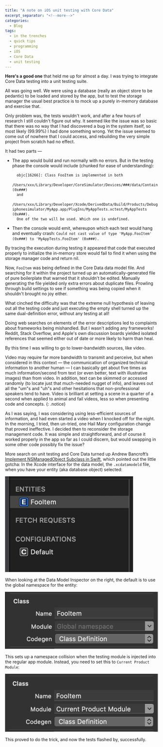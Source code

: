 ```yaml
---
title: "A note on iOS unit testing with Core Data"
excerpt_separator: "<!--more-->"
categories:
  - Blog
tags:
  - in the trenches
  - quick tips
  - programming
  - iOS
  - Core Data
  - unit testing
---
```


**Here's a good one** that held me up for almost a day.  I was trying to integrate Core Data testing into a unit testing suite.  

All was going well.  We were using a database (really an object store to be pedantic) to be loaded and stored by the app, but to test the storage manager the usual best practice is to mock up a purely in-memory database and exercise that.

Only problem was, the tests wouldn't work, and after a few hours of research I still couldn't figure out why.  It seemed like the issue was so basic that there was no way that I had discovered a bug in the system itself, so most likely (99.99%) I had done something wrong. Yet the issue seemed to come out of nowhere that I could access, and rebuilding the very simple project from scratch had no effect.

<!--more-->

It had two parts —

* The app would build and run normally with no errors. But in the testing phase the console would include (chunked for ease of understanding):

		
		objc[16266]: Class FooItem is implemented in both 
		/Users/xxx/Library/Developer/CoreSimulator/Devices/###/data/Containers/Bundle/Application/###/MyApp.app/MyApp (0x###) 
		and 
		/Users/xxx/Library/Developer/Xcode/DerivedData/Build/Products/Debug-iphonesimulator/MyApp.app/PlugIns/MyAppTests.xctest/MyAppTests (0x###). 
		One of the two will be used. Which one is undefined.
		

* Then the console would emit, whereupon which each test would hang and eventually crash: `Could not cast value of type 'MyApp.FooItem' (0x###) to 'MyAppTests.FooItem' (0x###).`
		

By tracing the execution during testing it appeared that code that executed properly to initialize the in-memory store would fail to find it when using the storage manager code and return nil.

Now, `FooItem` was being defined in the Core Data data model file. And searching for it within the project turned up an automatically-generated file of pure boilerplate that warned that it shouldn't be edited. Manually generating the file yielded only extra errors about duplicate files. Prowling through build settings to see if something was being copied when it shouldn't brought no joy either.

What cinched the difficulty was that the extreme null hypothesis of leaving out all the testing code and just executing the empty shell turned up the same dual-definition error, without any testing at all!

Doing web searches on elements of the error descriptions led to complaints about frameworks being mishandled.  But I wasn't adding any frameworks!  Reddit, Stack Overflow, and Apple's own discussion boards yielded isolated references that seemed either out of date or more likely to harm than heal.

By this time I was willing to go to lower-bandwidth sources, like video. 

Video may require far more bandwidth to transmit and perceive, but when considered in this context — the communication of organized technical information to another human — I can basically get about five times as much information/second from text (or even better, text with illustrative images) than from video. In addition, text can be skimmed or accessed randomly (to locate just that much-needed nugget of info), and leaves out all the "um"s and "uh"s and other hesitations that non-professional speakers tend to have. Video is brilliant at setting a scene in a quarter of a second when applied to animal and fail videos, less so when presenting code and concepts.
{: .notice}

As I was saying, I was considering using less-efficient sources of information, and had even started a video when I knocked off for the night.  In the morning, I tried, then un-tried, one Hail Mary configuration change that proved ineffective. I decided then to reconsider the storage management code.  It was simple and straightforward, and of course it worked properly in the app so far as I could discern, but would swapping in some other code possibly fix the issue?

More search on unit testing and Core Data turned up Andrew Bancroft’s [Implement NSManagedObject Subclass in Swift](https://www.andrewcbancroft.com/2014/07/17/implement-nsmanagedobject-subclass-in-swift/), which pointed out the little gotcha: In the Xcode interface for the data model, the `.xcdatamodeld` file, when you have your entity (aka database object) selected: 

![fooitem-entity-select.png](/assets/images/fooitem-entity-select.png)

When looking at the Data Model Inspector on the right, the default is to use the global namespace for the entity:

![The entity "FooItem" is selected](/assets/images/fooitem-before.png)

This sets up a namespace collision when the testing module is injected into the regular app module. Instead, you need to set this to `Current Product Module`:

![The entity "FooItem" is selected](/assets/images/fooitem-after.png)

This proved to do the trick, and now the tests flashed by, successfully.
